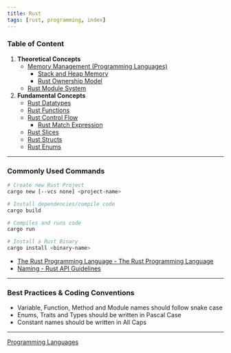 ```yaml
---
title: Rust
tags: [rust, programming, index]
---
```


### Table of Content

1. **Theoretical Concepts**
	- [Memory Management (Programming Languages)](../../Software%20Concepts/Memory%20Management%20(Programming%20Languages).md)
		- [Stack and Heap Memory](../../Software%20Concepts/Stack%20and%20Heap%20Memory.md)
		- [Rust Ownership Model](Rust%20Ownership%20Model.md)
	- [Rust Module System](Rust%20Module%20System.md)
1. **Fundamental Concepts**
	- [Rust Datatypes](Rust%20Datatypes.md)
	- [Rust Functions](Rust%20Functions.md)
	- [Rust Control Flow](Rust%20Control%20Flow.md)
		- [Rust Match Expression](Rust%20Match%20Expression)
	- [Rust Slices](Rust%20Slices.md)
	- [Rust Structs](Rust%20Structs.md)
	- [Rust Enums](Rust%20Enums.md)

---

### Commonly Used Commands

```bash
# Create new Rust Project
cargo new [--vcs none] <project-name>

# Install dependencies/compile code
cargo build

# Compiles and runs code
cargo run

# Install a Rust Binary
cargo install <binary-name>
```

- [The Rust Programming Language - The Rust Programming Language](https://doc.rust-lang.org/stable/book/title-page.html)  
- [Naming - Rust API Guidelines](https://rust-lang.github.io/api-guidelines/naming.html)

---

### Best Practices & Coding Conventions

- Variable, Function, Method and Module names should follow snake case  
- Enums, Traits and Types should be written in Pascal Case
- Constant names should be written in All Caps

---

[Programming Languages](../Programming%20Languages.md)
